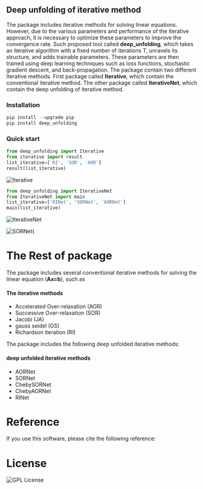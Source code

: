 ## Deep unfolding of iterative method

The package includes iterative methods for solving linear equations. However, due to the various parameters and performance of the iterative approach, it is necessary to optimize these parameters to improve the convergence rate. Such proposed tool called **deep_unfolding**, which takes an iterative algorithm with a fixed number of iterations T, unravels its structure, and adds trainable parameters. These parameters are then trained using deep learning techniques such as loss functions, stochastic gradient descent, and back-propagation.
The package contain two different Iterative methods. First package called **Iterative**, which contain the conventional iterative method. The other package called **IterativeNet**, which contain the deep unfolding of iterative method.

### Installation 
```python
pip install --upgrade pip
pip install deep_unfolding
```
### Quick start

```python
from deep_unfolding import Iterative
from iterative import result
list_iterative=['RI', 'SOR', 'AOR']
result(list_iterative)
```

  ![Iterative](https://user-images.githubusercontent.com/119638218/226128243-a2709a81-ede9-44d7-97d6-9e2081c8b10b.png)
  

```python
from deep_unfolding import IterativeNet
from IterativeNet import main
list_iterative=['RINet', 'SORNet', 'AORNet']
main(list_iterative)
```

 ![IterativeNet](https://user-images.githubusercontent.com/119638218/226128512-9b8187bb-2433-40b3-bf71-510461ab62d5.png)



  ![SORNet](https://user-images.githubusercontent.com/119638218/226128700-f03ae894-a69b-48b1-a4bf-a0a3d2820d8e.png){
  

# The Rest of package

The package includes several conventional iterative methods for solving the linear equation (**Ax=b**), such as 
<h4> The iterative methods</h4>
<ul>
  <li>Accelerated Over-relaxation (AOR)</li>
  <li>Successive Over-relaxation (SOR)</li>
  <li>Jacobi (JA)</li>
  <li>gauss seidel (GS)</li>
  <li>Richardson iteration (RI)</li>
</ul>


The package includes the following deep unfolded iterative methods:
<h4> deep unfolded iterative methods </h4>
<ul>
  <li>AORNet</li>
  <li>SORNet</li>
  <li>ChebySORNet</li>
  <li>ChebyAORNet</li>
  <li>RINet</li>
</ul>

# Reference
If you use this software, please cite the following reference:



# License

![GPL  License](https://github.com/Salahberra2022/deep_unfolding/blob/main/LICENSE)



